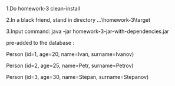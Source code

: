1.Do homework-3 clean-install

2.In a black friend, stand in directory ...\homework-3\target

3.Input command: java -jar homework-3-jar-with-dependencies.jar

pre-added to the database :

Person (id=1, age=20, name=Ivan, surname=Ivanov)

Person (id=2, age=25, name=Petr, surname=Petrov)

Person (id=3, age=30, name=Stepan, surname=Stepanov)
